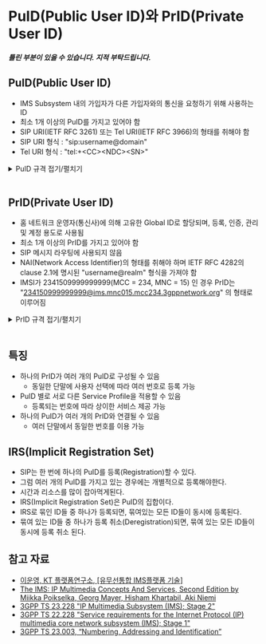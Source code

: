 # PuID(Public User ID)와 PrID(Private User ID)

##### _틀린 부분이 있을 수 있습니다. 지적 부탁드립니다._

## PuID(Public User ID)  
  - IMS Subsystem 내의 가입자가 다른 가입자와의 통신을 요청하기 위해 사용하는 ID
  - 최소 1개 이상의 PuID를 가지고 있어야 함
  - SIP URI(IETF RFC 3261) 또는 Tel URI(IETF RFC 3966)의 형태를 취해야 함
  - SIP URI 형식 : "sip:username@domain"
  - Tel URI 형식 : "tel:+\<CC\>\<NDC\>\<SN\>"

<details>
<summary>PuID 규격 접기/펼치기</summary>
<div markdown="1">
        [TS 23.228 에 정의된 PuID]<br>
        4.3.3.2 Public User Identities<br>
        Every IM CN subsystem user shall have one or more Public User Identities (see TS 22.228 [8]), including at least one taking the form of a SIP URI (see IETF RFC 3261 [12]). The Public User Identity is used by any user for requesting communications to other users. For example, this might be included on a business card. <br>
        - Both telecom numbering and Internet naming schemes can be used to address users depending on the Public User identities that the users have. <br>
        - The Public User Identity shall take the form as defined in TS 23.003 [24]. <br>
        - An ISIM application shall securely store at least one Public User Identity. For UEs supporting only non-3GPP accesses, if neither ISIM nor USIM is present, but IMC is present, the Public User Identity shall be stored in IMC. It shall not be possible for the UE to modify the Public User Identity, but it is not required that all additional Public User Identities be stored on the ISIM application or IMC. <br>
        - A Public User Identity shall be registered either explicitly or implicitly before originating IMS sessions and originating IMS session unrelated procedures can be established by a UE using the Public User Identity. Subscriber-specific services for unregistered users may nevertheless be executed as described in clause 5.6.5. Each    implicit registration set shall contain at least one Public User Identity taking the form of a SIP URI. <br>
        NOTE: An implicit registration set can contain Public User Identities of more than one service profile. When sending a third party registration request (for details see clause 5.4.1.7 in TS 24.229 [10a]) to an AS based on an initial filter criteria in a service profile, the third party registration request will include a Public User Identity taking the form of a SIP URI from that service profile within the implicit registration set. <br>
        - It shall be possible to identify Alias Public User Identities. For such a group of Public User Identities, operations that enable changes to the service profile and the service data configured shall apply to all the Public User Identities within the group. This grouping information shall be stored in the HSS. It shall be possible to make this grouping information available to the AS via the Sh interface, and Sh operations are applicable to all of the Public User Identities within the same Alias Public User Identity group. It shall be possible to make this information available to the S-CSCF via the Cx interface. It shall be possible to make this information available to the UE via the Gm interface. <br>
        - A Public User Identity shall be registered either explicitly or implicitly before terminating IMS sessions and terminating IMS session unrelated procedures can be delivered to the UE of the user that the Public User Identity belongs to. Subscriber-specific services for unregistered users may nevertheless be executed as described in chapter 5.12. <br>
        - It shall be possible to register globally (i.e. through one single UE request) a user that has more than one public identity via a mechanism within the IP multimedia CN subsystem (e.g. by using an Implicit Registration Set). This shall not preclude the user from registering individually some of his/her public identities if needed. <br>
        - Public User Identities are not authenticated by the network during registration. <br>
        - Public User Identities may be used to identify the user's information within the HSS (for example during mobile terminated session set-up).   <br>
        <br>
        [TS 23.003 에 정의된 PuID]<br>
        13.4	Public User Identity<br>
        A Public User Identity is any identity used by a user within the IMS subsystem for requesting communication to another user.<br>
        The Public User Identity shall take the form of either a SIP URI (see IETF RFC 3261 [26]) or a Tel URI (see IETF RFC 3966 [45]).<br>
        The 3GPP specifications describing the interfaces over which Public User Identities are transferred specify the allowed Public User Identity formats, in particular 3GPP TS 24.229 [81] for SIP signalling interfaces, 3GPP TS 29.229 [95] for Cx and Dx interfaces, 3GPP TS 29.329 [96] for Sh interface, 3GPP TS 29.165 [97] for II-NNI interface.<br>
        In the case the user identity is a telephone number, it shall be represented either by a Tel URI or by a SIP URI that includes a "user=phone" URI parameter and a "userinfo" part that shall follow the same format as the Tel URI.<br>
        According to 3GPP TS 24.229 [81], the UE can use either:<br>
        - a global number as defined in IETF RFC 3966 [45] and  following E.164 format, as defined by ITU-T Recommendation E.164 [10] or<br>
        - a local number, that shall include a "phone-context" parameter that identifies the scope of its validity, as per IETF RFC 3966 [45].<br>
        According to 3GPP TS 29.165 [97] a global number as defined in IETF RFC 3966 [45] shall be used in a tel-URI or in the user portion of a SIP URI with the user=phone parameter when conveyed via a non-roaming II-NNI except when agreement exists between the operators to also allow other kinds of numbers.<br>
        According to 3GPP TS 29.229 [95] and 3GPP TS 29.329 [96] the canonical forms of SIP URI and Tel URI shall be used over the corresponding Diameter interfaces.<br>
        The canonical form of a SIP URI for a Public User Identity shall take the form "sip:username@domain" as specified in IETF RFC 3261 [26], clause 10.3. SIP URI comparisons shall be performed as defined in IETF RFC 3261 [26], clause 19.1.4.<br>
        The canonical form of a Tel URI for a Public User Identity shall take the form "tel:+<CC><NDC><SN>" (max number of digits is 15), that represents an E.164 number and shall contain a global number without parameters and visual separators (see IETF RFC 3966[45], clause 3). Tel URI comparisons shall be performed as defined in IETF RFC 3966[45], clause 4.<br>
        Public User Identities are stored in the HSS either as a distinct Public User Identity or as a Wildcarded Public User Identity. A distinct Public User Identity contains the Public User Identity that is used in routing and it is explicitly provisioned in the HSS.<br>
</div>
</details><br>


## PrID(Private User ID)
  - 홈 네트워크 운영자(통신사)에 의해 고유한 Global ID로 할당되며, 등록, 인증, 관리 및 계정 용도로 사용됨
  - 최소 1개 이상의 PrID를 가지고 있어야 함
  - SIP 메시지 라우팅에 사용되지 않음
  - NAI(Network Access Identifier)의 형태를 취해야 하며 IETF RFC 4282의 clause 2.1에 명시된 "username@realm" 형식을 가져야 함
  - IMSI가 2341509999999999(MCC = 234, MNC = 15) 인 경우 PrID는 "234150999999999@ims.mnc015.mcc234.3gppnetwork.org" 의 형태로 이루어짐


<details>
<summary>PrID 규격 접기/펼치기</summary>
<div markdown="1">
        [TS 23.228에 정의된 PrID]<br>
        4.3.3.1 Private User Identities <br>
        Every IM CN subsystem user shall have one or more Private User Identities. The private identity is assigned by the home network operator, and used, for example, for Registration, Authorization, Administration, and Accounting purposes. This identity shall take the form of a Network Access Identifier (NAI) as defined in IETF RFC 4282 [14]. It is possible for a representation of the IMSI to be contained within the NAI for the private identity. <br>
        - The Private User Identity is not used for routing of SIP messages. <br>
        - The Private User Identity shall be contained in all Registration requests, (including Re-registration and Deregistration requests) passed from the UE to the home network.<br>
        - An ISIM application shall securely store one Private User Identity. For UEs supporting only non-3GPP accesses, if neither ISIM nor USIM is present, but IMC is present, the Private User Identity shall be stored in IMC. It shall not be possible for the UE to modify the Private User Identity information stored on the ISIM application or IMC. <br>
        - The Private User Identity is a unique global identity defined by the Home Network Operator, which may be used within the home network to identify the user's subscription (e.g. IM service capability) from a network perspective. The Private User Identity identifies the subscription, not the user. <br>
        - The Private User Identity shall be permanently allocated to a user's subscription (it is not a dynamic identity), and is valid for the duration of the user's subscription with the home network. <br>
        - The Private User Identity is used to identify the user's information (for example authentication information) stored within the HSS (for use for example during Registration). <br>
        - The Private User Identity may be present in charging records based on operator policies. <br>
        - The Private User Identity is authenticated only during registration of the user, (including re-registration and deregistration). <br>
        - The HSS needs to store the Private User Identity. <br>
        - The S-CSCF needs to obtain and store the Private User Identity upon registration and unregistered termination. <br>
        - If mobile terminated short message service without MSISDN as defined in TS 23.204 [56] is required then the Private User Identity shall be based on the IMSI according to TS 23.003 [24], clause 13.3. <br>
        <br>
        [TS 23.003에 정의된 PrID]<br>
        13.3	Private User Identity<br>
        The private user identity shall take the form of an NAI, and shall have the form username@realm as specified in clause 2.1 of IETF RFC 4282 [53].<br>
        NOTE:	It is possible for a representation of the IMSI to be contained within the NAI for the private identity.<br>
        For 3GPP systems, the private user identity used for the user shall be as specified in clause 4.2 of 3GPP TS 24.229 [81] and in 3GPP TS 23.228 [24] Annex E.3.1. If the private user identity is not known, the private user identity shall be derived from the IMSI.<br>
        The following steps show how to build the private user identity out of the IMSI:<br>
        1.	Use the whole string of digits as the username part of the private user identity; and<br>
        2.	convert the leading digits of the IMSI, i.e. MNC and MCC, into a domain name, as described in clause 13.2.<br>
        The result will be a private user identity of the form "<IMSI>@ims.mnc<MNC>.mcc<MCC>.3gppnetwork.org". For example: If the IMSI is 234150999999999 (MCC = 234, MNC = 15), the private user identity then takes the form "234150999999999@ims.mnc015.mcc234.3gppnetwork.org".<br>
        For 3GPP2 systems, if there is no IMC present, the UE shall derive the private user identity as described in Annex C of 3GPP2 X.S0013-004 [67].<br>
</div>
</details><br>

## 특징
- 하나의 PrID가 여러 개의 PuID로 구성될 수 있음
  - 동일한 단말에 사용자 선택에 따라 여러 번호로 등록 가능
- PuID 별로 서로 다른 Service Profile을 적용할 수 있음
  - 등록되는 번호에 따라 상이한 서비스 제공 가능
- 하나의 PuID가 여러 개의 PrID와 연결될 수 있음
  - 여러 단말에서 동일한 번호를 이용 가능

## IRS(Implicit Registration Set)
- SIP는 한 번에 하나의 PuID를 등록(Registration)할 수 있다.
- 그럼 여러 개의 PuID를 가지고 있는 경우에는 개별적으로 등록해야한다.
- 시간과 리소스를 많이 잡아먹게된다.
- IRS(Implicit Registration Set)은 PuID의 집합이다.
- IRS로 묶인 ID들 중 하나가 등록되면, 묶여있는 모든 ID들이 동시에 등록된다.
- 묶여 있는 ID들 중 하나가 등록 취소(Deregistration)되면, 묶여 있는 모든 ID들이 동시에 등록 취소 된다.


## 참고 자료
- [이운영, KT 플랫폼연구소, [유무선통합 IMS플랫폼 기술]](https://www.google.com/url?sa=t&rct=j&q=&esrc=s&source=web&cd=&ved=2ahUKEwiBtLCv2pjyAhUsxosBHd-aC0UQFnoECAMQAw&url=http%3A%2F%2Fwebs.co.kr%2F%3Fmodule%3Dfile%26act%3DprocFileDownload%26file_srl%3D39321%26sid%3D68db23e4e057c1c24999e922c5698a1b&usg=AOvVaw1npIFv_RJvWc5OtVJxnfHv)
- [The IMS: IP Multimedia Concepts And Services, Second Edition by Miikka Poikselka, Georg Mayer, Hisham Khartabil, Aki Niemi](https://www.oreilly.com/library/view/the-ims-ip/9780470019061/9780470019061_mechanism_to_register_multiple_user_iden.html)
- [3GPP TS 23.228 "IP Multimedia Subsystem (IMS); Stage 2"](https://portal.3gpp.org/desktopmodules/Specifications/SpecificationDetails.aspx?specificationId=821)
- [3GPP TS 22.228 "Service requirements for the Internet Protocol (IP) multimedia core network subsystem (IMS); Stage 1"](https://portal.3gpp.org/desktopmodules/Specifications/SpecificationDetails.aspx?specificationId=629)
- [3GPP TS 23.003, “Numbering, Addressing and Identification”](https://portal.3gpp.org/desktopmodules/Specifications/SpecificationDetails.aspx?specificationId=729)